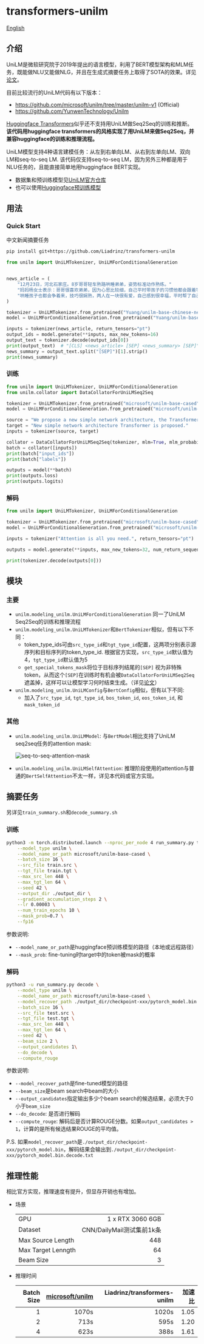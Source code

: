 # transformers-unilm

[English](README.md)

## 介绍

UniLM是微软研究院于2019年提出的语言模型，利用了BERT模型架构和MLM任务，既能做NLU又能做NLG，并且在生成式摘要任务上取得了SOTA的效果。详见[论文](https://arxiv.org/abs/1905.03197)。

目前比较流行的UniLM代码有以下版本：
- https://github.com/microsoft/unilm/tree/master/unilm-v1 (Official)
- https://github.com/YunwenTechnology/Unilm

[Huggingface Transformers](http://github.com/huggingface/transformers)似乎还不支持用UniLM做Seq2Seq的训练和推断。**该代码用huggingface transformers的风格实现了用UniLM来做Seq2Seq，并兼容huggingface的训练和推理流程。**

UniLM模型支持4种语言建模任务：从左到右单向LM、从右到左单向LM、双向LM和seq-to-seq LM. 该代码仅支持seq-to-seq LM，因为另外三种都是用于NLU任务的，且能直接简单地用huggingface BERT实现。

- 数据集和预训练模型见[UniLM官方仓库](https://github.com/microsoft/unilm/tree/master/unilm-v1)
- 也可以使用[Huggingface预训练模型](https://huggingface.co/microsoft/unilm-base-cased)

## 用法

### Quick Start

中文新闻摘要任务

```sh
pip install git+https://github.com/Liadrinz/transformers-unilm
```

```py
from unilm import UniLMTokenizer, UniLMForConditionalGeneration


news_article = (
    "12月23日，河北石家庄。8岁哥哥轻车熟路哄睡弟弟，姿势标准动作熟练。"
    "妈妈杨女士表示：哥哥很喜欢弟弟，因为心思比较细，自己平时带孩子的习惯他都会跟着学习，"
    "哄睡孩子也都会争着来，技巧很娴熟，两人在一块很有爱，自己感到很幸福，平时帮了自己很大的忙，感恩有这么乖的宝宝。"
)

tokenizer = UniLMTokenizer.from_pretrained("Yuang/unilm-base-chinese-news-sum")
model = UniLMForConditionalGeneration.from_pretrained("Yuang/unilm-base-chinese-news-sum") # 在微博新闻摘要数据上fine-tune过的模型

inputs = tokenizer(news_article, return_tensors="pt")
output_ids = model.generate(**inputs, max_new_tokens=16)
output_text = tokenizer.decode(output_ids[0])
print(output_text)  # "[CLS] <news_article> [SEP] <news_summary> [SEP]"
news_summary = output_text.split("[SEP]")[1].strip()
print(news_summary)
```

### 训练

```python
from unilm import UniLMTokenizer, UniLMForConditionalGeneration
from unilm.collator import DataCollatorForUniLMSeq2Seq

tokenizer = UniLMTokenizer.from_pretrained("microsoft/unilm-base-cased")
model = UniLMForConditionalGeneration.from_pretrained("microsoft/unilm-base-cased")

source = "We propose a new simple network architecture, the Transformer, based solely on attention mechanisms, dispensing with recurrence and convolutions entirely."
target = "New simple network architecture Transformer is proposed."
inputs = tokenizer(source, target)

collator = DataCollatorForUniLMSeq2Seq(tokenizer, mlm=True, mlm_probability=0.7)
batch = collator([inputs])
print(batch["input_ids"])
print(batch["labels"])

outputs = model(**batch)
print(outputs.loss)
print(outputs.logits)
```

### 解码

```python
from unilm import UniLMTokenizer, UniLMForConditionalGeneration

tokenizer = UniLMTokenizer.from_pretrained("microsoft/unilm-base-cased")
model = UniLMForConditionalGeneration.from_pretrained("microsoft/unilm-base-cased")

inputs = tokenizer("Attention is all you need.", return_tensors="pt")

outputs = model.generate(**inputs, max_new_tokens=32, num_return_sequence=5, num_beams=5, no_repeat_ngram_size=3)

print(tokenizer.decode(outputs[0]))
```

## 模块

### 主要

- `unilm.modeling_unilm.UniLMForConditionalGeneration` 同一了UniLM Seq2Seq的训练和推理流程
- `unilm.modeling_unilm.UniLMTokenizer`和`BertTokenizer`相似，但有以下不同：
    - token_type_ids可由`src_type_id`和`tgt_type_id`配置，这两项分别表示源序列和目标序列的token_type_id. 根据官方实现，`src_type_id`默认值为4，`tgt_type_id`默认值为5
    - `get_special_tokens_mask`将位于目标序列结尾的`[SEP]` 视为非特殊token，从而这个`[SEP]`在训练时有机会被`DataCollatorForUniLMSeq2Seq`遮盖掉，这样可以让模型学习何时结束生成。（详见[论文](https://arxiv.org/abs/1905.03197)）
- `unilm.modeling_unilm.UniLMConfig`与`BertConfig`相似，但有以下不同:
    - 加入了`src_type_id`, `tgt_type_id`, `bos_token_id`, `eos_token_id`, 和`mask_token_id`

### 其他

- `unilm.modeling_unilm.UniLMModel`: 与`BertModel`相比支持了UniLM seq2seq任务的attention mask:

    ![seq-to-seq-attention-mask](figures/seq-to-seq-attention-mask.png)

- `unilm.modeling_unilm.UniLMSelfAttention`: 推理阶段使用的attention与普通的`BertSelfAttention`不太一样，详见本代码或官方实现。

## 摘要任务

另详见`train_summary.sh`和`decode_summary.sh`

### 训练

```sh
python3 -m torch.distributed.launch --nproc_per_node 4 run_summary.py train \
    --model_type unilm \
    --model_name_or_path microsoft/unilm-base-cased \
    --batch_size 16 \
    --src_file train.src \
    --tgt_file train.tgt \
    --max_src_len 448 \
    --max_tgt_len 64 \
    --seed 42 \
    --output_dir ./output_dir \
    --gradient_accumulation_steps 2 \
    --lr 0.00003 \
    --num_train_epochs 10 \
    --mask_prob=0.7 \
    --fp16
```

参数说明:

- `--model_name_or_path`是huggingface预训练模型的路径（本地或远程路径）
- `--mask_prob`: fine-tuning时target中的token被mask的概率

### 解码

```sh
python3 -u run_summary.py decode \
    --model_type unilm \
    --model_name_or_path microsoft/unilm-base-cased \
    --model_recover_path ./output_dir/checkpoint-xxx/pytorch_model.bin \
    --batch_size 16 \
    --src_file test.src \
    --tgt_file test.tgt \
    --max_src_len 448 \
    --max_tgt_len 64 \
    --seed 42 \
    --beam_size 2 \
    --output_candidates 1\
    --do_decode \
    --compute_rouge
```

参数说明:

- `--model_recover_path`是fine-tuned模型的路径
- `--beam_size`是beam search中beam的大小
- `--output_candidates`指定输出多少个beam search的候选结果，必须大于0小于`beam_size`
- `--do_decode`: 是否进行解码
- `--compute_rouge`: 解码后是否计算ROUGE分数。如果`output_candidates > 1`，计算的是所有候选结果ROUGE的平均值。

P.S. 如果`model_recover_path`是`./output_dir/checkpoint-xxx/pytorch_model.bin`，解码结果会输出到`./output_dir/checkpoint-xxx/pytorch_model.bin.decode.txt`

## 推理性能

相比官方实现，推理速度有提升，但显存开销也有增加。

- 场景

    |||
    |:--|--:|
    |GPU|1 x RTX 3060 6GB|
    |Dataset|CNN/DailyMail测试集前1k条|
    |Max Source Length|448|
    |Max Target Lenngth|64|
    |Beam Size|3|

- 推理时间

    |Batch Size|[microsoft/unilm](https://github.com/microsoft/unilm/tree/master/unilm-v1)|Liadrinz/transformers-unilm|加速比|
    |--:|--:|--:|--:|
    |1|1070s|1020s|1.05|
    |2|713s|595s|1.20|
    |4|623s|388s|1.61|
